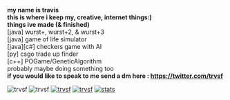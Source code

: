 <!--<div align = "center">-->
<b>my name is travis<br>this is where i keep my, creative, internet things:)
<br>things ive made (& finished)</b><br>
 [java] wurst+, wurst+2, & wurst+3 <br>
 [java] game of life simulator <br>
 [java][c#] checkers game with AI <br>
 [py] csgo trade up finder <br>
 [c++] POGame/GeneticAlgorithm <br> 
 probably maybe doing something too<br>
<b>if you would like to speak to me send a dm here : https://twitter.com/trvsf</b><br>
<p> <img src="https://komarev.com/ghpvc/?username=trvsf&color=8E64D0" alt="trvsf" /> <img src="https://img.shields.io/github/followers/trvsf" alt="trvsf" />  <a href = "https://steamcommunity.com/id/TravisF/"><img src="https://img.shields.io/badge/gamer-dub-ff69b4" alt="trvsf" /></a> <a href = "https://open.spotify.com/user/yl498az4keh7nteqktw0pvjjd?si=dc1f21ab64284454" taget="blank"><img src="https://img.shields.io/badge/my%20music%20taste%20is-better%20than%20urs-success" alt="trvsf" /></a> <a href = "https://github.com/WurstPlus" taget="_blank">
      <img src="https://img.shields.io/badge/Wurst-Plus-eb801c?style=flat-square&logo=AddThis&logoColor=eb801c" alt="stats" /></a> </p>
<!--</div>-->
